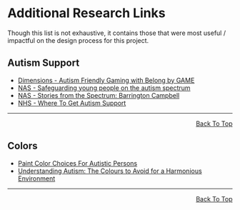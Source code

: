 # Additional Research Links

Though this list is not exhaustive, it contains those that were most useful / impactful on the design process for this project.

## Autism Support

- [Dimensions - Autism Friendly Gaming with Belong by GAME](https://dimensions-uk.org/get-involved/campaigns/autism-friendly-with-belong-by-game/)
- [NAS - Safeguarding young people on the autism spectrum](https://www.autism.org.uk/shop/products/books-and-resources/safeguarding-young-people)
-  [NAS - Stories from the Spectrum: Barrington Campbell](https://www.autism.org.uk/advice-and-guidance/stories/stories-from-the-spectrum-barrington)
- [NHS - Where To Get Autism Support](https://www.nhs.uk/conditions/autism/support/)



<hr>
<p align="right"><a href="#additional-research">Back To Top</a></p>

## Colors




- [Paint Color Choices For Autistic Persons](https://www.ppgpaints.com/paint-colors-for-autism)
- [Understanding Autism: The Colours to Avoid for a Harmonious Environment](https://www.mywellnesshub.in/blog/autism-color-impact-guide/)

<hr>
<p align="right"><a href="#additional-research">Back To Top</a></p>
